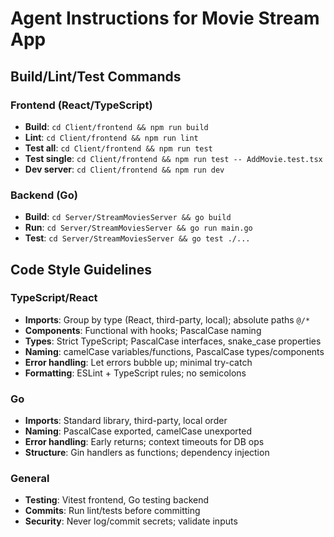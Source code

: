 # Agent Instructions for Movie Stream App

## Build/Lint/Test Commands

### Frontend (React/TypeScript)
- **Build**: `cd Client/frontend && npm run build`
- **Lint**: `cd Client/frontend && npm run lint`
- **Test all**: `cd Client/frontend && npm run test`
- **Test single**: `cd Client/frontend && npm run test -- AddMovie.test.tsx`
- **Dev server**: `cd Client/frontend && npm run dev`

### Backend (Go)
- **Build**: `cd Server/StreamMoviesServer && go build`
- **Run**: `cd Server/StreamMoviesServer && go run main.go`
- **Test**: `cd Server/StreamMoviesServer && go test ./...`

## Code Style Guidelines

### TypeScript/React
- **Imports**: Group by type (React, third-party, local); absolute paths `@/*`
- **Components**: Functional with hooks; PascalCase naming
- **Types**: Strict TypeScript; PascalCase interfaces, snake_case properties
- **Naming**: camelCase variables/functions, PascalCase types/components
- **Error handling**: Let errors bubble up; minimal try-catch
- **Formatting**: ESLint + TypeScript rules; no semicolons

### Go
- **Imports**: Standard library, third-party, local order
- **Naming**: PascalCase exported, camelCase unexported
- **Error handling**: Early returns; context timeouts for DB ops
- **Structure**: Gin handlers as functions; dependency injection

### General
- **Testing**: Vitest frontend, Go testing backend
- **Commits**: Run lint/tests before committing
- **Security**: Never log/commit secrets; validate inputs